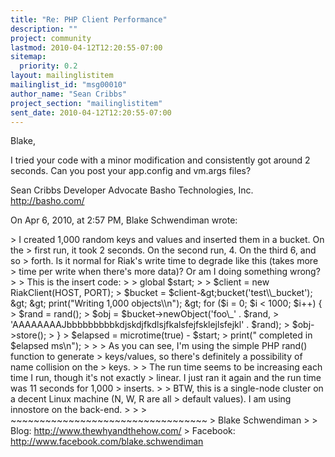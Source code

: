 ```yaml
---
title: "Re: PHP Client Performance"
description: ""
project: community
lastmod: 2010-04-12T12:20:55-07:00
sitemap:
  priority: 0.2
layout: mailinglistitem
mailinglist_id: "msg00010"
author_name: "Sean Cribbs"
project_section: "mailinglistitem"
sent_date: 2010-04-12T12:20:55-07:00
---
```



Blake,

I tried your code with a minor modification and consistently got around 2 
seconds. Can you post your app.config and vm.args files?

Sean Cribbs 
Developer Advocate
Basho Technologies, Inc.
http://basho.com/

On Apr 6, 2010, at 2:57 PM, Blake Schwendiman wrote:

&gt; I created 1,000 random keys and values and inserted them in a bucket. On the 
&gt; first run, it took 2 seconds. On the second run, 4. On the third 6, and so 
&gt; forth. Is it normal for Riak's write time to degrade like this (takes more 
&gt; time per write when there's more data)? Or am I doing something wrong?
&gt; 
&gt; This is the insert code:
&gt; 
&gt; global $start;
&gt; 
&gt; $client = new RiakClient(HOST, PORT);
&gt; $bucket = $client-&gt;bucket('test\\_bucket');
&gt; 
&gt; print("Writing 1,000 objects\\n");
&gt; for ($i = 0; $i &lt; 1000; $i++) {
&gt; $rand = rand();
&gt; $obj = $bucket-&gt;newObject('foo\\_' . $rand, 
&gt; 'AAAAAAAAJbbbbbbbbbkdjskdjfkdlsjfkalsfejfsklejlsfejkl' . $rand);
&gt; $obj-&gt;store();
&gt; }
&gt; $elapsed = microtime(true) - $start;
&gt; print(" completed in $elapsed ms\\n");
&gt; 
&gt; 
&gt; As you can see, I'm using the simple PHP rand() function to generate 
&gt; keys/values, so there's definitely a possibility of name collision on the 
&gt; keys. 
&gt; 
&gt; The run time seems to be increasing each time I run, though it's not exactly 
&gt; linear. I just ran it again and the run time was 11 seconds for 1,000 
&gt; inserts. 
&gt; 
&gt; BTW, this is a single-node cluster on a decent Linux machine (N, W, R are all 
&gt; default values). I am using innostore on the back-end.
&gt; 
&gt; 
&gt; ~~~~~~~~~~~~~~~~~~~~~~~~~~~~~~~~~~
&gt; Blake Schwendiman
&gt; 
&gt; Blog: http://www.thewhyandthehow.com/
&gt; Facebook: http://www.facebook.com/blake.schwendiman

